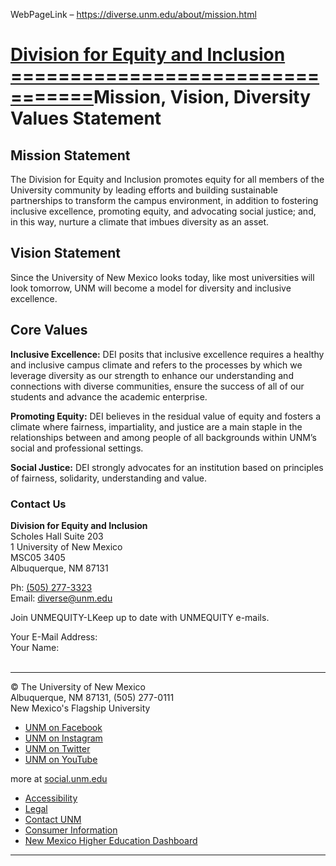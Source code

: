 WebPageLink – https://diverse.unm.edu/about/mission.html 

 
[Division for Equity and Inclusion
=================================](http://diverse.unm.edu)Mission, Vision, Diversity Values Statement
===========================================

Mission Statement
-----------------

The Division for Equity and Inclusion promotes equity for all members of the University community by leading efforts and building sustainable partnerships to transform the campus environment, in addition to fostering inclusive excellence, promoting equity, and advocating social justice; and, in this way, nurture a climate that imbues diversity as an asset.

Vision Statement
----------------

Since the University of New Mexico looks today, like most universities will look tomorrow, UNM will become a model for diversity and inclusive excellence.

Core Values
-----------

**Inclusive Excellence:** DEI posits that inclusive excellence requires a healthy and inclusive campus climate and refers to the processes by which we leverage diversity as our strength to enhance our understanding and connections with diverse communities, ensure the success of all of our students and advance the academic enterprise.

**Promoting Equity:** DEI believes in the residual value of equity and fosters a climate where fairness, impartiality, and justice are a main staple in the relationships between and among people of all backgrounds within UNM’s social and professional settings.

**Social Justice:** DEI strongly advocates for an institution based on principles of fairness, solidarity, understanding and value.

### Contact Us

**Division for Equity and Inclusion**  
 Scholes Hall Suite 203   
 1 University of New Mexico   
 MSC05 3405   
 Albuquerque, NM 87131

Ph: [(505) 277-3323](tel:505-277-3323)  
 Email: [diverse@unm.edu](mailto:diverse@unm.edu)

Join UNMEQUITY-LKeep up to date with UNMEQUITY e-mails.

Your E-Mail Address:  
Your Name:  
   

---

© The University of New Mexico   
 Albuquerque, NM 87131, (505) 277-0111   
 New Mexico's Flagship University

* [UNM on Facebook](https://www.facebook.com/universityofnewmexico "UNM on Facebook")
* [UNM on Instagram](https://instagram.com/uofnm "UNM on Instagram")
* [UNM on Twitter](https://twitter.com/unm "UNM on Twitter")
* [UNM on YouTube](https://www.youtube.com/user/unmlive "UNM on YouTube")

more at [social.unm.edu](https://social.unm.edu "UNM Social Media Directory & Information")

* [Accessibility](https://www.unm.edu/accessibility.html)
* [Legal](https://www.unm.edu/legal.html)
* [Contact UNM](https://www.unm.edu/contactunm.html)
* [Consumer Information](https://www.unm.edu/consumer-information/)
* [New Mexico Higher Education Dashboard](https://hed.state.nm.us/resources-for-schools/public_schools/tableau-charts-and-tables)
 
** **

